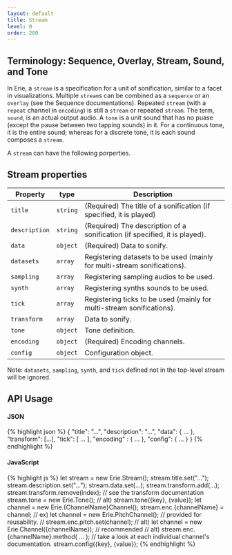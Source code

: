 ```yaml
---
layout: default
title: Stream
level: 0
order: 200
---
```


## Terminology: Sequence, Overlay, Stream, Sound, and Tone

In Erie, a `stream` is a specification for a unit of sonification, similar to a facet in visualizations.
Multiple `stream`s can be combined as a `sequence` or an `overlay` (see the Sequence documentations).
Repeated `stream` (with a `repeat` channel in `encoding`) is still a `stream` or repeated `stream`.
The term, `sound`, is an actual output audio.
A `tone` is a unit sound that has no puase (except the pause between two tapping sounds) in it.
For a continuous tone, it is the entire sound; whereas for a discrete tone, it is each sound composes a `stream`.

A `stream` can have the following porperties.

## Stream properties

| Property | type | Description |
| -------- | ---- | ----------- |
| `title` | `string` | (Required) The title of a sonification (if specified, it is played) |
| `description` | `string` | (Required) The description of a sonification (if specified, it is played). |
| `data` | `object` | (Required) Data to sonify. |
| `datasets` | `array` | Registering datasets to be used (mainly for multi-stream sonifications). |
| `sampling` | `array` | Registering sampling audios to be used. |
| `synth` | `array` | Registering synths sounds to be used. |
| `tick` | `array` | Registering ticks to be used (mainly for multi-stream sonifications). |
| `transform` | `array` | Data to sonify. |
| `tone` | `object` | Tone definition. |
| `encoding` | `object` | (Required) Encoding channels. |
| `config` | `object` | Configuration object. |

Note: `datasets`, `sampling`, `synth`, and `tick` defined not in the top-level stream will be ignored.


## API Usage

<code-groups>
<code-group>
<h4>JSON</h4>
{% highlight json %}
{
  "title": "...",
  "description": "...",
  "data": { ... },
  "transform": [...],
  "tick": [ ... ],
  "encoding" : { ... },
  "config": { ... }
}
{% endhighlight %}
</code-group>
<code-group>
<h4>JavaScript</h4>
{% highlight js %}
let stream = new Erie.Stream();
stream.title.set("...");
stream.description.set("...");
stream.data.set(...);
stream.transform.add(...);
stream.transform.remove(index); // see the transform documentation
stream.tone = new Erie.Tone();
// alt) stream.tone({key}, {value});
let channel = new Erie.{ChannelName}Channel();
stream.enc.{channelName} = channel;
// ex) let channel = new Erie.PitchChannel(); // provided for reusability.
//     stream.enc.pitch.set(channel);
// alt) let channel = new Erie.Channel({channelName}); // recommended
// alt) stream.enc.{channelName}.method( ... );
// take a look at each individual channel's documentation.
stream.config({key}, {value});
{% endhighlight %}
</code-group>
</code-groups>
